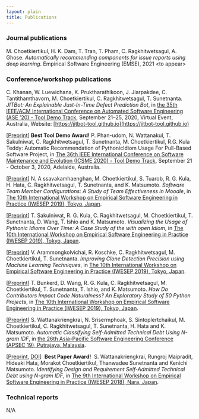 ```yaml
---
layout: plain
title: Publications
---
```


### Journal publications

M. Choetkiertikul, H. K. Dam, T. Tran, T. Pham, C. Ragkhitwetsagul, A. Ghose.
*Automatically recommending components for issue reports using deep learning*. 
Empirical Software Engineering (EMSE), 2021 &lt;to appear&gt;

### Conference/workshop publications

C. Khanan, W. Luewichana, K. Pruktharathikoon, J. Jiarpakdee, C. Tantithamthavorn, M. Choetkiertikul, C. Ragkhitwetsagul, T. Sunetnanta. *JITBot: An Explainable Just-In-Time Defect Prediction Bot*, in [the 35th IEEE/ACM International Conference on Automated Software Engineering (ASE ’20) - Tool Demo Track](https://conf.researchr.org/home/ase-2020), September 21–25, 2020, Virtual Event, Australia, Website: [https://jitbot-tool.github.io](https://jitbot-tool.github.io)

\[[Preprint](files/icsme2020_teddy.pdf)\]<i class="fa fa-certificate" aria-hidden="true"></i>&nbsp;**Best Tool Demo Award!**&nbsp;<i class="fa fa-certificate" aria-hidden="true"></i>P. Phan-udom, N. Wattanakul, T. Sakulniwat, C. Ragkhitwetsagul, T. Sunetnanta, M. Choetkiertikul, R.G. Kula Teddy: Automatic Recommendation of PythonicIdiom Usage For Pull-Based Software Project, in [The 36th IEEE International Conference on Software Maintenance and Evolution (ICSME 2020) - Tool Demo Track](https://icsme2020.github.io/), September 21 - October 3, 2020, Adelaide, Australia.

\[[Preprint](files/iwesep19_Noppadol.pdf)\]&nbsp;N. A
ssavakamhaenghan, M. Choetkiertikul, S. Tuarob, R. G. Kula, H. Hata, C. Ragkhitwetsagul, T. Sunetnanta, and K. Matsumoto. *Software Team Member Configurations: A Study of Team Effectiveness in Moodle*, in [The 10th International Workshop on Empirical Software Engineering in Practice (IWESEP 2019), Tokyo, Japan](https://iwesep2019.github.io).

\[[Preprint](files/iwesep19_Tattiya.pdf)\]&nbsp;T. Sakulniwat, R. G. Kula, C. Ragkhitwetsagul, M. Choetkiertikul, T. Sunetnanta, D. Wang, T. Ishio and K. Matsumoto. *Visualizing the Usage of Pythonic Idioms Over Time: A Case Study of the with open Idiom*, in [The 10th International Workshop on Empirical Software Engineering in Practice (IWESEP 2019), Tokyo, Japan](https://iwesep2019.github.io).

\[[Preprint](files/iwesep19_Vara.pdf)\]&nbsp;V. Arammongkolvichai, R. Koschke, C. Ragkhitwetsagul, M. Choetkiertikul, T. Sunetnanta. *Improving Clone Detection Precision using Machine Learning Techniques*, in [The 10th International Workshop on Empirical Software Engineering in Practice (IWESEP 2019), Tokyo, Japan](https://iwesep2019.github.io).

\[[Preprint](files/iwesep19_Thanadon.pdf)\]&nbsp;T. Bunkerd, D. Wang, R. G. Kula, C. Ragkhitwetsagul, M. Choetkiertikul, T. Sunetnanta, T. Ishio, and K. Matsumoto. *How Do Contributors Impact Code Naturalness? An Exploratory Study of 50 Python Projects*, in [The 10th International Workshop on Empirical Software Engineering in Practice (IWESEP 2019), Tokyo, Japan](https://iwesep2019.github.io).

\[[Preprint](files/apsec19_Supatsara.pdf)\]&nbsp;S. Wattanakriengkrai, N. Srisermphoak, S. Sintoplertchaikul, M. Choetkiertikul, C. Ragkhitwetsagul, T. Sunetnanta, H. Hata and K. Matsumoto. *Automatic Classifying Self-Admitted Technical Debt Using N-gram IDF*, in [the 26th Asia-Pacific Software Engineering Conference (APSEC 19), Putrajaya, Malaysia](https://seminar.utmspace.edu.my/apsec2019/).

\[[Preprint](files/technical_debt_classification.pdf), [DOI](https://ieeexplore.ieee.org/document/8661216)\]&nbsp;<i class="fa fa-certificate" aria-hidden="true"></i>&nbsp;**Best Paper Award!**&nbsp;<i class="fa fa-certificate" aria-hidden="true"></i>&nbsp;S. Wattanakriengkrai, Rungroj Maipradit, Hideaki Hata, Morakot Choetkiertikul, Thanwadee Sunetnanta and Kenichi Matsumoto. *Identifying Design and Requirement Self-Admitted Technical Debt using N-gram IDF*, in [The 9th International Workshop on Empirical Software Engineering in Practice (IWESEP 2018), Nara, Japan](https://iwesep2018.github.io).

### Technical reports

N/A
